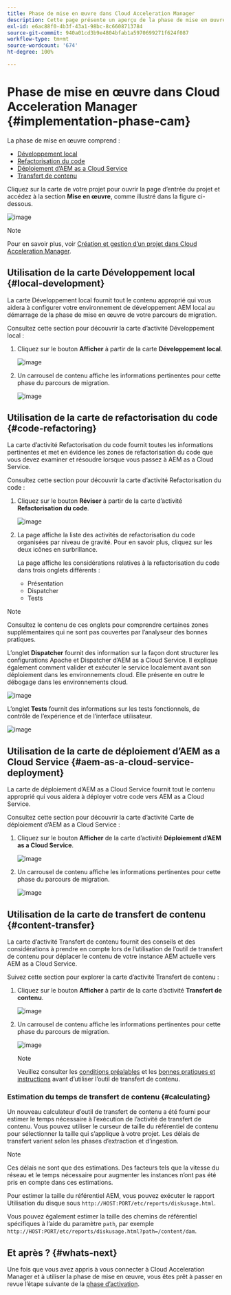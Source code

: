 ```yaml
---
title: Phase de mise en œuvre dans Cloud Acceleration Manager
description: Cette page présente un aperçu de la phase de mise en œuvre dans Cloud Acceleration Manager.
exl-id: e6ac88f0-4b3f-43a1-98bc-8c6608713784
source-git-commit: 940a01cd3b9e4804bfab1a5970699271f624f087
workflow-type: tm+mt
source-wordcount: '674'
ht-degree: 100%

---
```


# Phase de mise en œuvre dans Cloud Acceleration Manager {#implementation-phase-cam}

La phase de mise en œuvre comprend :

* [Développement local](#local-development)
* [Refactorisation du code](#code-refactoring)
* [Déploiement d’AEM as a Cloud Service](#aem-as-a-cloud-service-deployment)
* [Transfert de contenu](#content-transfer)


Cliquez sur la carte de votre projet pour ouvrir la page d’entrée du projet et accédez à la section **Mise en œuvre**, comme illustré dans la figure ci-dessous.

![image](/help/journey-migration/cloud-acceleration-manager/assets/implementation-1.png)

>[!NOTE]
>Pour en savoir plus, voir [Création et gestion d’un projet dans Cloud Acceleration Manager](https://experienceleague.adobe.com/docs/experience-manager-cloud-service/moving/cloud-acceleration-manager/using-cam/getting-started-cam.html?lang=fr#create-project).


## Utilisation de la carte Développement local {#local-development}

La carte Développement local fournit tout le contenu approprié qui vous aidera à configurer votre environnement de développement AEM local au démarrage de la phase de mise en œuvre de votre parcours de migration.

Consultez cette section pour découvrir la carte d’activité Développement local :

1. Cliquez sur le bouton **Afficher** à partir de la carte **Développement local**.

   ![image](/help/journey-migration/cloud-acceleration-manager/assets/implementation-2.png)

1. Un carrousel de contenu affiche les informations pertinentes pour cette phase du parcours de migration.

   ![image](/help/journey-migration/cloud-acceleration-manager/assets/implementation-3.png)


## Utilisation de la carte de refactorisation du code {#code-refactoring}

La carte d’activité Refactorisation du code fournit toutes les informations pertinentes et met en évidence les zones de refactorisation du code que vous devez examiner et résoudre lorsque vous passez à AEM as a Cloud Service.

Consultez cette section pour découvrir la carte d’activité Refactorisation du code :

1. Cliquez sur le bouton **Réviser** à partir de la carte d’activité **Refactorisation du code**.

   ![image](/help/journey-migration/cloud-acceleration-manager/assets/implementation-4.png)

1. La page affiche la liste des activités de refactorisation du code organisées par niveau de gravité. Pour en savoir plus, cliquez sur les deux icônes en surbrillance.

   La page affiche les considérations relatives à la refactorisation du code dans trois onglets différents :

   * Présentation
   * Dispatcher
   * Tests

>[!NOTE]
>Consultez le contenu de ces onglets pour comprendre certaines zones supplémentaires qui ne sont pas couvertes par l’analyseur des bonnes pratiques.

L’onglet **Dispatcher** fournit des information sur la façon dont structurer les configurations Apache et Dispatcher d’AEM as a Cloud Service. Il explique également comment valider et exécuter le service localement avant son déploiement dans les environnements cloud. Elle présente en outre le débogage dans les environnements cloud.

![image](/help/journey-migration/cloud-acceleration-manager/assets/coderefactoring-2.png)

L’onglet **Tests** fournit des informations sur les tests fonctionnels, de contrôle de l’expérience et de l’interface utilisateur.

![image](/help/journey-migration/cloud-acceleration-manager/assets/coderefactoring-3.png)


## Utilisation de la carte de déploiement d’AEM as a Cloud Service {#aem-as-a-cloud-service-deployment}

La carte de déploiement d’AEM as a Cloud Service fournit tout le contenu approprié qui vous aidera à déployer votre code vers AEM as a Cloud Service.

Consultez cette section pour découvrir la carte d’activité Carte de déploiement d’AEM as a Cloud Service :

1. Cliquez sur le bouton **Afficher** de la carte d’activité **Déploiement d’AEM as a Cloud Service**.

   ![image](/help/journey-migration/cloud-acceleration-manager/assets/implementation-6.png)

1. Un carrousel de contenu affiche les informations pertinentes pour cette phase du parcours de migration.

   ![image](/help/journey-migration/cloud-acceleration-manager/assets/aem-deployment-card.png)


## Utilisation de la carte de transfert de contenu {#content-transfer}

La carte d’activité Transfert de contenu fournit des conseils et des considérations à prendre en compte lors de l’utilisation de l’outil de transfert de contenu pour déplacer le contenu de votre instance AEM actuelle vers AEM as a Cloud Service.

Suivez cette section pour explorer la carte d’activité Transfert de contenu :

1. Cliquez sur le bouton **Afficher** à partir de la carte d’activité **Transfert de contenu**.

   ![image](/help/journey-migration/cloud-acceleration-manager/assets/implementation-8.png)

1. Un carrousel de contenu affiche les informations pertinentes pour cette phase du parcours de migration.

   ![image](/help/journey-migration/cloud-acceleration-manager/assets/content-transfertool-card.png)

   >[!NOTE]
   >Veuillez consulter les [conditions préalables](https://experienceleague.adobe.com/docs/experience-manager-cloud-service/moving/cloud-migration/content-transfer-tool/prerequisites-content-transfer-tool.html?lang=fr) et les [bonnes pratiques et instructions](https://experienceleague.adobe.com/docs/experience-manager-cloud-service/moving/cloud-migration/content-transfer-tool/overview-content-transfer-tool.html?lang=fr) avant d’utiliser l’outil de transfert de contenu.

### Estimation du temps de transfert de contenu {#calculating}

Un nouveau calculateur d’outil de transfert de contenu a été fourni pour estimer le temps nécessaire à l’exécution de l’activité de transfert de contenu. Vous pouvez utiliser le curseur de taille du référentiel de contenu pour sélectionner la taille qui s’applique à votre projet. Les délais de transfert varient selon les phases d’extraction et d’ingestion.

>[!NOTE]
>Ces délais ne sont que des estimations. Des facteurs tels que la vitesse du réseau et le temps nécessaire pour augmenter les instances n’ont pas été pris en compte dans ces estimations.

Pour estimer la taille du référentiel AEM, vous pouvez exécuter le rapport Utilisation du disque sous `http://HOST:PORT/etc/reports/diskusage.html`.

Vous pouvez également estimer la taille des chemins de référentiel spécifiques à l’aide du paramètre `path`, par exemple `http://HOST:PORT/etc/reports/diskusage.html?path=/content/dam`.

## Et après ? {#whats-next}

Une fois que vous avez appris à vous connecter à Cloud Acceleration Manager et à utiliser la phase de mise en œuvre, vous êtes prêt à passer en revue l’étape suivante de la [phase d’activation](https://experienceleague.adobe.com/docs/experience-manager-cloud-service/moving/cloud-acceleration-manager/using-cam/cam-golive-phase.html?lang=fr).
